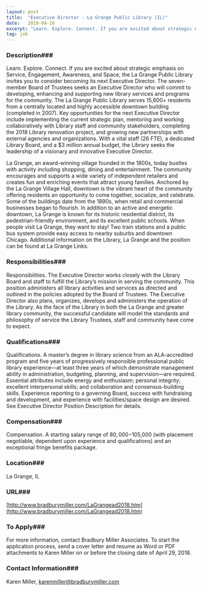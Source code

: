 ```yaml
---
layout: post
title:  "Executive Director - La Grange Public Library (IL)"
date:   2018-04-16
excerpt: "Learn. Explore. Connect. If you are excited about strategic emphasis on Service, Engagement, Awareness, and Space, the La Grange Public Library invites you to consider becoming its next Executive Director. The seven-member Board of Trustees seeks an Executive Director who will commit to developing, enhancing and supporting new library services..."
tag: job
---
```


### Description###

Learn. Explore. Connect. If you are excited about strategic emphasis on Service, Engagement, Awareness, and Space, the La Grange Public Library invites you to consider becoming its next Executive Director. The seven-member Board of Trustees seeks an Executive Director who will commit to developing, enhancing and supporting new library services and programs for the community. The La Grange Public Library serves 15,600+ residents from a centrally located and highly accessible downtown building (completed in 2007). Key opportunities for the next Executive Director include implementing the current strategic plan, mentoring and working collaboratively with Library staff and community stakeholders, completing the 2018 Library renovation project, and growing new partnerships with external agencies and organizations. With a vital staff (26 FTE), a dedicated Library Board, and a $3 million annual budget, the Library seeks the leadership of a visionary and innovative Executive Director.

La Grange, an award-winning village founded in the 1800s, today bustles with activity including shopping, dining and entertainment. The community encourages and supports a wide variety of independent retailers and creates fun and enriching events that attract young families. Anchored by the La Grange Village Hall, downtown is the vibrant heart of the community offering residents an opportunity to come together, socialize, and celebrate.  Some of the buildings date from the 1890s, when retail and commercial businesses began to flourish. In addition to an active and energetic downtown, La Grange is known for its historic residential district, its pedestrian-friendly environment, and its excellent public schools. When people visit La Grange, they want to stay! Two train stations and a public bus system provide easy access to nearby suburbs and downtown Chicago. Additional information on the Library, La Grange and the position can be found at La Grange Links. 




### Responsibilities###

Responsibilities. The Executive Director works closely with the Library Board and staff to fulfill the Library’s mission in serving the community.  This position administers all library activities and services as directed and outlined in the policies adopted by the Board of Trustees.  The Executive Director also plans, organizes, develops and administers the operation of the Library.  As the face of the Library in both the La Grange and greater library community, the successful candidate will model the standards and philosophy of service the Library Trustees, staff and community have come to expect. 


### Qualifications###

Qualifications. A master’s degree in library science from an ALA-accredited program and five years of progressively responsible professional public library experience—at least three years of which demonstrate management ability in administration, budgeting, planning, and supervision—are required.  Essential attributes include energy and enthusiasm; personal integrity; excellent interpersonal skills; and collaboration and consensus-building skills.  Experience reporting to a governing Board, success with fundraising and development, and experience with facilities/space design are desired. See Executive Director Position Description for details. 


### Compensation###

Compensation. A starting salary range of $80,000-$105,000 (with placement negotiable, dependent upon experience and qualifications) and an exceptional fringe benefits package.


### Location###

La Grange, IL


### URL###

[http://www.bradburymiller.com/LaGrangead2018.htm](http://www.bradburymiller.com/LaGrangead2018.htm)

### To Apply###

For more information, contact Bradbury Miller Associates. To start the application process, send a cover letter and resume as Word or PDF attachments to Karen Miller on or before the closing date of April 29, 2018.




### Contact Information###

Karen Miller, karenmiller@bradburymiller.com

